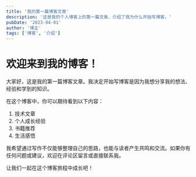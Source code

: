 ```yaml
---
title: '我的第一篇博客文章'
description: '这是我的个人博客上的第一篇文章，介绍了我为什么开始写博客。'
pubDate: '2023-04-01'
author: '博主'
tags: ['博客', '介绍']
---
```


# 欢迎来到我的博客！

大家好，这是我的第一篇博客文章。我决定开始写博客是因为我想分享我的想法、经验和学到的知识。

在这个博客中，你可以期待看到以下内容：

1. 技术文章
2. 个人成长经验
3. 书籍推荐
4. 生活感悟

我希望通过写作不仅能够整理自己的思路，也能与读者产生共鸣和交流。如果你有任何问题或建议，欢迎在评论区留言或直接联系我。

让我们一起在这个博客旅程中成长吧！